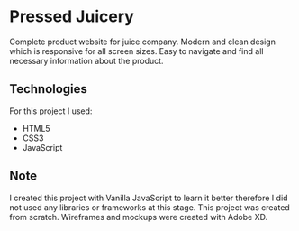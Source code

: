 # Pressed Juicery

Complete product website for juice company. Modern and clean design which is responsive for all screen sizes. Easy to navigate and find all necessary information about the product.

## Technologies

For this project I used:
- HTML5
- CSS3
- JavaScript

## Note

I created this project with Vanilla JavaScript to learn it better therefore I did not used any libraries or frameworks at this stage.
This project was created from scratch. Wireframes and mockups were created with Adobe XD.
